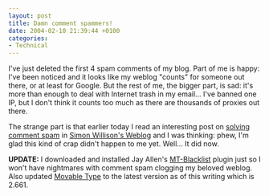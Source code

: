 ```yaml
---
layout: post
title: Damn comment spammers!
date: 2004-02-10 21:39:44 +0100
categories:
- Technical
---
```

I've just deleted the first 4 spam comments of my blog. Part of me is happy: I've been noticed and it looks like my weblog "counts" for someone out there, or at least for Google. But the rest of me, the bigger part, is sad: it's more than enough to deal with Internet trash in my email... I've banned one IP, but I don't think it counts too much as there are thousands of proxies out there.

The strange part is that earlier today I read an interesting post on <a href="http://simon.incutio.com/archive/2004/01/28/solvingCommentSpam">solving comment spam</a> in <a href="http://simon.incutio.com/">Simon Willison's Weblog</a> and I was thinking: phew, I'm glad this kind of crap didn't happen to me yet. Well... It did now.

<b>UPDATE:</b> I downloaded and installed Jay Allen's <a href="http://www.jayallen.org/comment_spam/" title="MT-Blacklist/Comment Spam Clearinghouse">MT-Blacklist</a> plugin just so I won't have nightmares with comment spam clogging my beloved weblog. Also updated <a href="http://www.movabletype.org">Movable Type</a> to the latest version as of this writing which is 2.661.

